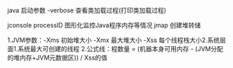java 启动参数
-verbose 查看类加载过程(打印类加载过程)

jconsole processID 图形化监控Java程序内存等情况
jmap 创建堆转储

1.JVM参数：-Xms 初始堆大小 -Xmx 最大堆大小 -Xss 每个线程栈大小2.系统层面1.系统最大可创建的线程 2.公式线：程数量 = (机器本身可用内存 - (JVM分配的堆内存+JVM元数据区)) / Xss的值